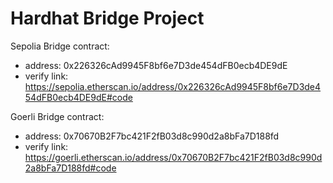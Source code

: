 # Hardhat Bridge Project

Sepolia Bridge contract:
 - address: 0x226326cAd9945F8bf6e7D3de454dFB0ecb4DE9dE
 - verify link: https://sepolia.etherscan.io/address/0x226326cAd9945F8bf6e7D3de454dFB0ecb4DE9dE#code

Goerli Bridge contract:
 - address: 0x70670B2F7bc421F2fB03d8c990d2a8bFa7D188fd
 - verify link: https://goerli.etherscan.io/address/0x70670B2F7bc421F2fB03d8c990d2a8bFa7D188fd#code
